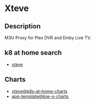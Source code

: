 # Xteve

## Description

M3U Proxy for Plex DVR and Emby Live TV.

## k8 at home search

- [xteve](https://nanne.dev/k8s-at-home-search/#/xteve)

## Charts

- [xteve@k8s-at-home-charts](https://k8s-at-home.com/charts/)
- [app-template@bjw-s-charts](https://bjw-s.github.io/helm-charts/)

